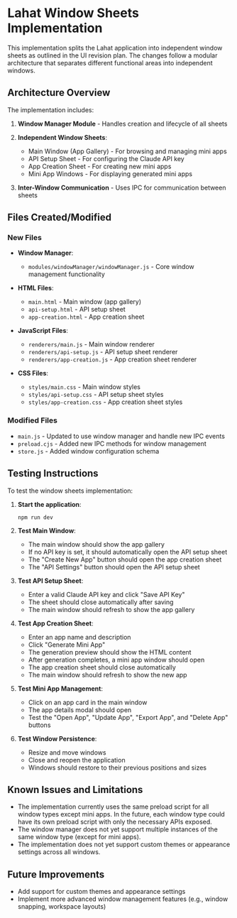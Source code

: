 # Lahat Window Sheets Implementation

This implementation splits the Lahat application into independent window sheets as outlined in the UI revision plan. The changes follow a modular architecture that separates different functional areas into independent windows.

## Architecture Overview

The implementation includes:

1. **Window Manager Module** - Handles creation and lifecycle of all sheets
2. **Independent Window Sheets**:
   - Main Window (App Gallery) - For browsing and managing mini apps
   - API Setup Sheet - For configuring the Claude API key
   - App Creation Sheet - For creating new mini apps
   - Mini App Windows - For displaying generated mini apps

3. **Inter-Window Communication** - Uses IPC for communication between sheets

## Files Created/Modified

### New Files

- **Window Manager**:
  - `modules/windowManager/windowManager.js` - Core window management functionality

- **HTML Files**:
  - `main.html` - Main window (app gallery)
  - `api-setup.html` - API setup sheet
  - `app-creation.html` - App creation sheet

- **JavaScript Files**:
  - `renderers/main.js` - Main window renderer
  - `renderers/api-setup.js` - API setup sheet renderer
  - `renderers/app-creation.js` - App creation sheet renderer

- **CSS Files**:
  - `styles/main.css` - Main window styles
  - `styles/api-setup.css` - API setup sheet styles
  - `styles/app-creation.css` - App creation sheet styles

### Modified Files

- `main.js` - Updated to use window manager and handle new IPC events
- `preload.cjs` - Added new IPC methods for window management
- `store.js` - Added window configuration schema

## Testing Instructions

To test the window sheets implementation:

1. **Start the application**:
   ```
   npm run dev
   ```

2. **Test Main Window**:
   - The main window should show the app gallery
   - If no API key is set, it should automatically open the API setup sheet
   - The "Create New App" button should open the app creation sheet
   - The "API Settings" button should open the API setup sheet

3. **Test API Setup Sheet**:
   - Enter a valid Claude API key and click "Save API Key"
   - The sheet should close automatically after saving
   - The main window should refresh to show the app gallery

4. **Test App Creation Sheet**:
   - Enter an app name and description
   - Click "Generate Mini App"
   - The generation preview should show the HTML content
   - After generation completes, a mini app window should open
   - The app creation sheet should close automatically
   - The main window should refresh to show the new app

5. **Test Mini App Management**:
   - Click on an app card in the main window
   - The app details modal should open
   - Test the "Open App", "Update App", "Export App", and "Delete App" buttons

6. **Test Window Persistence**:
   - Resize and move windows
   - Close and reopen the application
   - Windows should restore to their previous positions and sizes

## Known Issues and Limitations

- The implementation currently uses the same preload script for all window types except mini apps. In the future, each window type could have its own preload script with only the necessary APIs exposed.
- The window manager does not yet support multiple instances of the same window type (except for mini apps).
- The implementation does not yet support custom themes or appearance settings across all windows.

## Future Improvements

- Add support for custom themes and appearance settings
- Implement more advanced window management features (e.g., window snapping, workspace layouts)

